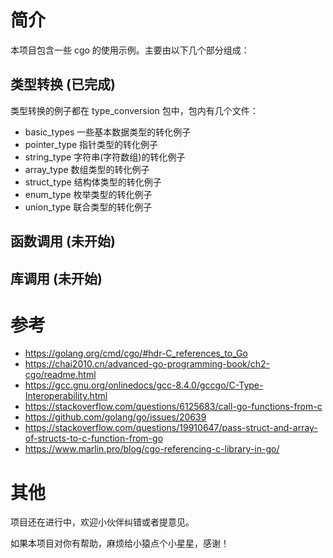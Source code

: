 # 简介
本项目包含一些 cgo 的使用示例。主要由以下几个部分组成：
## 类型转换 (已完成)
类型转换的例子都在 type_conversion 包中，包内有几个文件：
* basic_types 一些基本数据类型的转化例子
* pointer_type 指针类型的转化例子
* string_type 字符串(字符数组)的转化例子
* array_type 数组类型的转化例子
* struct_type 结构体类型的转化例子
* enum_type 枚举类型的转化例子
* union_type 联合类型的转化例子

## 函数调用 (未开始)
## 库调用 (未开始)

# 参考
* https://golang.org/cmd/cgo/#hdr-C_references_to_Go
* https://chai2010.cn/advanced-go-programming-book/ch2-cgo/readme.html
* https://gcc.gnu.org/onlinedocs/gcc-8.4.0/gccgo/C-Type-Interoperability.html
* https://stackoverflow.com/questions/6125683/call-go-functions-from-c
* https://github.com/golang/go/issues/20639
* https://stackoverflow.com/questions/19910647/pass-struct-and-array-of-structs-to-c-function-from-go
* https://www.marlin.pro/blog/cgo-referencing-c-library-in-go/

# 其他
项目还在进行中，欢迎小伙伴纠错或者提意见。

如果本项目对你有帮助，麻烦给小猿点个小星星，感谢！
